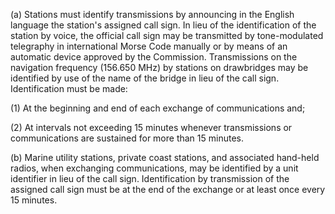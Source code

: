 (a) Stations must identify transmissions by announcing in the English language the station's assigned call sign. In lieu of the identification of the station by voice, the official call sign may be transmitted by tone-modulated telegraphy in international Morse Code manually or by means of an automatic device approved by the Commission. Transmissions on the navigation frequency (156.650 MHz) by stations on drawbridges may be identified by use of the name of the bridge in lieu of the call sign. Identification must be made:

(1) At the beginning and end of each exchange of communications and;
              

(2) At intervals not exceeding 15 minutes whenever transmissions or communications are sustained for more than 15 minutes.

(b) Marine utility stations, private coast stations, and associated hand-held radios, when exchanging communications, may be identified by a unit identifier in lieu of the call sign. Identification by transmission of the assigned call sign must be at the end of the exchange or at least once every 15 minutes.

